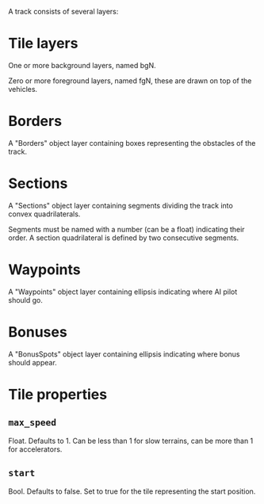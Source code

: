 A track consists of several layers:

# Tile layers

One or more background layers, named bgN.

Zero or more foreground layers, named fgN, these are drawn on top of the vehicles.

# Borders

A "Borders" object layer containing boxes representing the obstacles of the track.

# Sections

A "Sections" object layer containing segments dividing the track into convex quadrilaterals.

Segments must be named with a number (can be a float) indicating their order. A section quadrilateral is defined by two consecutive segments.

# Waypoints

A "Waypoints" object layer containing ellipsis indicating where AI pilot should go.

# Bonuses

A "BonusSpots" object layer containing ellipsis indicating where bonus should appear.

# Tile properties

## `max_speed`

Float. Defaults to 1. Can be less than 1 for slow terrains, can be more than 1 for accelerators.

## `start`

Bool. Defaults to false. Set to true for the tile representing the start position.
